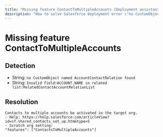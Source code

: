 ```yaml
---
title: "Missing feature ContactToMultipleAccounts (Deployment assistant)"
description: "How to solve Salesforce deployment error \"no CustomObject named AccountContactRelation found\""
---
```

<!-- markdownlint-disable MD013 -->
# Missing feature ContactToMultipleAccounts

## Detection

- String: `no CustomObject named AccountContactRelation found`
- String: `Invalid field:ACCOUNT.NAME in related list:RelatedContactAccountRelationList`

## Resolution

```shell
Contacts to multiple accounts be activated in the target org.
- Help: https://help.salesforce.com/articleView?id=sf.shared_contacts_set_up.htm&type=5
- Scratch org setting:
"features": ["ContactsToMultipleAccounts"]
```

